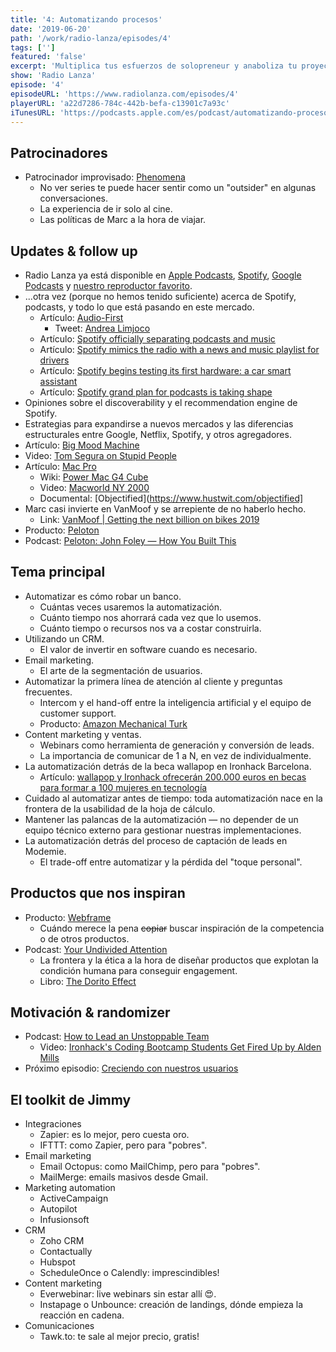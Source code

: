 ```yaml
---
title: '4: Automatizando procesos'
date: '2019-06-20'
path: '/work/radio-lanza/episodes/4'
tags: ['']
featured: 'false'
excerpt: 'Multiplica tus esfuerzos de solopreneur y anaboliza tu proyecto con nuestras sugerencias y productos de automatización. No te pierdas las teorías de Marc sobre cuándo debemos automatizar un proceso y cómo Jimmy automatizó la generación de leads en Modemie. Todo esto y mucho más en este nuevo episodio de Radio Lanza.'
show: 'Radio Lanza'
episode: '4'
episodeURL: 'https://www.radiolanza.com/episodes/4'
playerURL: 'a22d7286-784c-442b-befa-c13901c7a93c'
iTunesURL: 'https://podcasts.apple.com/es/podcast/automatizando-procesos/id1468000755?i=1000442104339'
---
```


## Patrocinadores

- Patrocinador improvisado: [Phenomena](http://www.phenomena-experience.com)
  - No ver series te puede hacer sentir como un "outsider" en algunas conversaciones.
  - La experiencia de ir solo al cine.
  - Las políticas de Marc a la hora de viajar.

## Updates & follow up

- Radio Lanza ya está disponible en [Apple Podcasts](https://podcasts.apple.com/es/podcast/radio-lanza/id1468000755), [Spotify](https://open.spotify.com/show/3P6zGrc3Mv8yHCKDXZsUQZ), [Google Podcasts](https://podcasts.google.com/?feed=aHR0cHM6Ly9mZWVkcy5zaW1wbGVjYXN0LmNvbS9sUjBxOVFlTg%3D%3D) y [nuestro reproductor favorito](https://overcast.fm/itunes1468000755).
- ...otra vez (porque no hemos tenido suficiente) acerca de Spotify, podcasts, y todo lo que está pasando en este mercado.
  - Artículo: [Audio-First](https://newsroom.spotify.com/2019-02-06/audio-first/)
    - Tweet: [Andrea Limjoco](https://twitter.com/andrealimjoco/status/1139218616036089857/)
  - Artículo: [Spotify officially separating podcasts and music](https://www.theverge.com/2019/6/13/18663314/spotify-library-premium-user-update-podcast-music)
  - Artículo: [Spotify mimics the radio with a news and music playlist for drivers](https://www.theverge.com/2019/6/12/18662060/spotify-your-daily-drive-playlist-update)
  - Artículo: [Spotify begins testing its first hardware: a car smart assistant](https://www.theverge.com/circuitbreaker/2019/5/17/18628772/spotify-car-thing-audio-experience-data-premium-assistant)
  - Artículo: [Spotify grand plan for podcasts is taking shape](https://www.theverge.com/2019/3/5/18243729/spotify-podcast-strategy-gimlet-media-anchor-purchase)
- Opiniones sobre el discoverability y el recommendation engine de Spotify.
- Estrategias para expandirse a nuevos mercados y las diferencias estructurales entre Google, Netflix, Spotify, y otros agregadores.
- Artículo: [Big Mood Machine](https://thebaffler.com/downstream/big-mood-machine-pelly)
- Video: [Tom Segura on Stupid People](https://www.youtube.com/watch?v=H09tLk1LnOY)
- Artículo: [Mac Pro](https://www.arun.is/blog/mac-pro/)
  - Wiki: [Power Mac G4 Cube](https://en.wikipedia.org/wiki/Power_Mac_G4_Cube)
  - Video: [Macworld NY 2000](https://youtu.be/rsLmMi49o48)
  - Documental: [Objectified](https://www.hustwit.com/objectified]
- Marc casi invierte en VanMoof y se arrepiente de no haberlo hecho.
  - Link: [VanMoof | Getting the next billion on bikes 2019](https://www.oneplanetcrowd.com/en/project/200360/description)
- Producto: [Peloton](https://www.onepeloton.com)
- Podcast: [Peloton: John Foley — How You Built This](https://podcasts.apple.com/us/podcast/live-episode-peloton-john-foley/id1150510297?i=1000436798099)

## Tema principal

- Automatizar es cómo robar un banco.
  - Cuántas veces usaremos la automatización.
  - Cuánto tiempo nos ahorrará cada vez que lo usemos.
  - Cuánto tiempo o recursos nos va a costar construirla.
- Utilizando un CRM.
  - El valor de invertir en software cuando es necesario.
- Email marketing.
  - El arte de la segmentación de usuarios.
- Automatizar la primera línea de atención al cliente y preguntas frecuentes.
  - Intercom y el hand-off entre la inteligencia artificial y el equipo de customer support.
  - Producto: [Amazon Mechanical Turk](https://www.mturk.com)
- Content marketing y ventas.
  - Webinars como herramienta de generación y conversión de leads.
  - La importancia de comunicar de 1 a N, en vez de individualmente.
- La automatización detrás de la beca wallapop en Ironhack Barcelona.
  - Artículo: [wallapop y Ironhack ofrecerán 200.000 euros en becas para formar a 100 mujeres en tecnología](https://www.genbeta.com/actualidad/wallapop-y-ironhack-ofreceran-200-000-euros-en-becas-para-formar-a-100-mujeres-en-tecnologia)
- Cuidado al automatizar antes de tiempo: toda automatización nace en la frontera de la usabilidad de la hoja de cálculo.
- Mantener las palancas de la automatización — no depender de un equipo técnico externo para gestionar nuestras implementaciones.
- La automatización detrás del proceso de captación de leads en Modemie.
  - El trade-off entre automatizar y la pérdida del "toque personal".

## Productos que nos inspiran

- Producto: [Webframe](https://webframe.xyz/)
  - Cuándo merece la pena ~~copiar~~ buscar inspiración de la competencia o de otros productos.
- Podcast: [Your Undivided Attention](https://humanetech.com/podcast/)
  - La frontera y la ética a la hora de diseñar productos que explotan la condición humana para conseguir engagement.
  - Libro: [The Dorito Effect](https://www.amazon.com/dp/1476724237/)

## Motivación & randomizer

- Podcast: [How to Lead an Unstoppable Team](https://www.artofmanliness.com/articles/podcast-516-how-to-lead-an-unstoppable-team/)
  - Video: [Ironhack's Coding Bootcamp Students Get Fired Up by Alden Mills](https://www.youtube.com/watch?v=iP8kT3reQg0)
- Próximo episodio: [Creciendo con nuestros usuarios](https://radiolanza.com/episodes/5)

## El toolkit de Jimmy

- Integraciones
  - Zapier: es lo mejor, pero cuesta oro.
  - IFTTT: como Zapier, pero para "pobres".
- Email marketing
  - Email Octopus: como MailChimp, pero para "pobres".
  - MailMerge: emails masivos desde Gmail.
- Marketing automation
  - ActiveCampaign
  - Autopilot
  - Infusionsoft
- CRM
  - Zoho CRM
  - Contactually
  - Hubspot
  - ScheduleOnce o Calendly: imprescindibles!
- Content marketing
  - Everwebinar: live webinars sin estar allí 😍.
  - Instapage o Unbounce: creación de landings, dónde empieza la reacción en cadena.
- Comunicaciones
  - Tawk.to: te sale al mejor precio, gratis!
